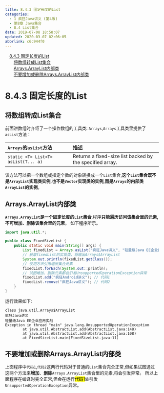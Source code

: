 ```yaml
---
title: 8.4.3 固定长度的List
categories: 
  - 1 疯狂Java讲义 (第4版)
  - 第8章 Java集合
  - 8.4 List集合
date: 2019-07-08 18:58:07
updated: 2020-03-07 02:06:05
abbrlink: c6c944f0
---
```

<div id='my_toc'><a href="/JavaReadingNotes/c6c944f0/#8-4-3-固定长度的List" class="header_1">8.4.3 固定长度的List</a>&nbsp;<br><a href="/JavaReadingNotes/c6c944f0/#将数组转成List集合" class="header_2">将数组转成List集合</a>&nbsp;<br><a href="/JavaReadingNotes/c6c944f0/#Arrays-ArrayList内部类" class="header_2">Arrays.ArrayList内部类</a>&nbsp;<br><a href="/JavaReadingNotes/c6c944f0/#不要增加或删除Arrays-ArrayList内部类" class="header_2">不要增加或删除Arrays.ArrayList内部类</a>&nbsp;<br></div>
<style>.header_1{margin-left: 1em;}.header_2{margin-left: 2em;}.header_3{margin-left: 3em;}.header_4{margin-left: 4em;}.header_5{margin-left: 5em;}.header_6{margin-left: 6em;}</style>
<!--more-->
<script>if (navigator.platform.search('arm')==-1){document.getElementById('my_toc').style.display = 'none';}var e,p = document.getElementsByTagName('p');while (p.length>0) {e = p[0];e.parentElement.removeChild(e);}</script>

<!--end-->
<!--SSTStart-->
# 8.4.3 固定长度的List
## 将数组转成List集合
前面讲数组时介绍了一个操作数组的工具类: `Arrays`,`Arrays`工具类里提供了`asList`方法：

|`Arrays`的`asList`方法|描述|
|:--|:--|
|`static <T> List<T> asList(T... a)`|Returns a fixed-size list backed by the specified array.|

该方法可以把一个数组或指定个数的对象转换成一个`List`集合,**这个`List`集合既不是`ArrayList`实现类实例,也不是`Vector`实现类的实例,而是`Arrays`的内部类`ArrayList`的实例**。

## Arrays.ArrayList内部类
**`Arrays.ArrayList`是一个固定长度的`List`集合**,程序**只能遍历访问该集合里的元素,不可增加、删除该集合里的元素**。
如下程序所示。
```java
import java.util.*;

public class FixedSizeList {
    public static void main(String[] args) {
        List fixedList = Arrays.asList("疯狂Java讲义", "轻量级Java EE企业应用实战");
        // 获取fixedList的实现类，将输出Arrays$ArrayList
        System.out.println(fixedList.getClass());
        // 使用方法引用遍历集合元素
        fixedList.forEach(System.out::println);
        // 试图增加、删除元素都会引发UnsupportedOperationException异常
        fixedList.add("疯狂Android讲义"); // 代码1
        fixedList.remove("疯狂Java讲义"); // 代码2
    }
}
```
运行效果如下:
```
class java.util.Arrays$ArrayList
疯狂Java讲义
轻量级Java EE企业应用实战
Exception in thread "main" java.lang.UnsupportedOperationException
        at java.util.AbstractList.add(AbstractList.java:148)
        at java.util.AbstractList.add(AbstractList.java:108)
        at FixedSizeList.main(FixedSizeList.java:11)
```
## 不要增加或删除Arrays.ArrayList内部类
上面程序中`代码1`,`代码2`这两行代码对于普通的`List`集合完全正常,但如果试图通过这两个方法来**增加**、**删除**`Arrays.ArrayList`集合里的元素,将会引发异常。
所以上面程序在编译时完全正常,但会在运行<mark>代码1</mark>处引发`UnsupportedOperationException`异常。
<!--SSTStop-->
